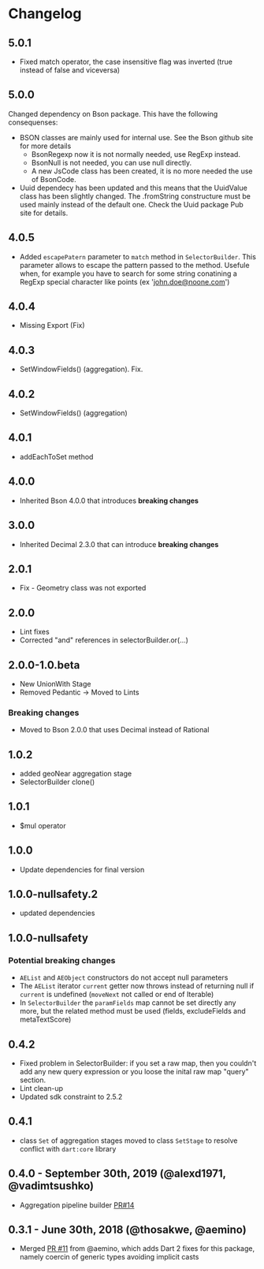 # Changelog

## 5.0.1

- Fixed match operator, the case insensitive flag was inverted (true instead of false and viceversa)

## 5.0.0

Changed dependency on Bson package. This have the following consequenses:

- BSON classes are mainly used for internal use. See the Bson github site for more details
  - BsonRegexp now it is not normally needed, use RegExp instead.
  - BsonNull is not needed, you can use null directly.
  - A new JsCode class has been created, it is no more needed the use of BsonCode.
- Uuid dependecy has been updated and this means that the UuidValue class has been slightly changed. The .fromString constructure must be used mainly instead of the default one. Check the Uuid package Pub site for details.  

## 4.0.5

- Added `escapePatern` parameter to `match` method in `SelectorBuilder`. This parameter allows to escape the pattern passed to the method. Usefule when, for example you have to search for some string conatining a RegExp special character like points (ex '<john.doe@noone.com>')

## 4.0.4

- Missing Export (Fix)

## 4.0.3

- SetWindowFields() (aggregation). Fix.

## 4.0.2

- SetWindowFields() (aggregation)

## 4.0.1

- addEachToSet method

## 4.0.0

- Inherited Bson 4.0.0 that introduces **breaking changes**

## 3.0.0

- Inherited Decimal 2.3.0 that can introduce **breaking changes**

## 2.0.1

- Fix - Geometry class was not exported

## 2.0.0

- Lint fixes
- Corrected "and" references in selectorBuilder.or(…)

## 2.0.0-1.0.beta

- New UnionWith Stage
- Removed Pedantic -> Moved to Lints

### Breaking changes

- Moved to Bson 2.0.0 that uses Decimal instead of Rational

## 1.0.2

- added geoNear aggregation stage
- SelectorBuilder clone()

## 1.0.1

- $mul operator

## 1.0.0

- Update dependencies for final version

## 1.0.0-nullsafety.2

- updated dependencies

## 1.0.0-nullsafety

### Potential breaking changes

- `AEList` and `AEObject` constructors do not accept null parameters
- The `AEList` iterator `current` getter now throws instead of returning null if `current` is undefined (`moveNext` not called or end of Iterable)
- In `SelectorBuilder` the `paramFields` map cannot be set directly any more, but the related method must be used (fields, excludeFields and metaTextScore)

## 0.4.2

- Fixed problem in SelectorBuilder:
if you set a raw map, then you couldn't add any new query expression or you loose the inital raw map "query" section.
- Lint clean-up
- Updated sdk constraint to 2.5.2

## 0.4.1

- class `Set` of aggregation stages moved to class `SetStage` to resolve conflict with `dart:core` library

## 0.4.0 - September 30th, 2019 (@alexd1971, @vadimtsushko)

- Aggregation pipeline builder [PR#14](https://github.com/mongo-dart/mongo_dart_query/pull/14)

## 0.3.1 - June 30th, 2018 (@thosakwe, @aemino)

- Merged [PR #11](https://github.com/mongo-dart/mongo_dart_query/pull/11) from @aemino,
which adds Dart 2 fixes for this package, namely coercin of generic types avoiding implicit casts
